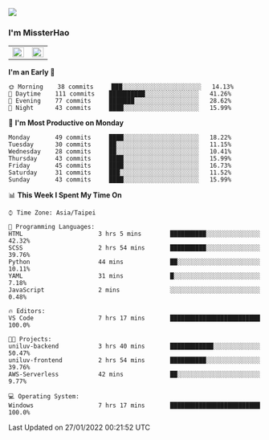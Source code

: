 ![](https://komarev.com/ghpvc/?username=MissterHao&color=ff69b4)

### I'm MissterHao


<!-- Readme stats -->
<!-- https://github.com/anuraghazra/github-readme-stats -->
<table>
<tr>
    <td valign="top" width="50%">
    <img src="https://github-readme-stats.vercel.app/api?username=MissterHao&hide_border=true&show_icons=true&locale=en" align="left" style="width: 100%" />
    </td>
    <td valign="top" width="50%">
    <img src="https://github-readme-stats.vercel.app/api/top-langs?username=MissterHao&hide_border=true&show_icons=true&locale=en&layout=compact" align="left" style="width: 100%" />
    </td>
</tr>
</table>  


<!--START_SECTION:waka-->
**I'm an Early 🐤** 

```text
🌞 Morning    38 commits     ███░░░░░░░░░░░░░░░░░░░░░░   14.13% 
🌆 Daytime    111 commits    ██████████░░░░░░░░░░░░░░░   41.26% 
🌃 Evening    77 commits     ███████░░░░░░░░░░░░░░░░░░   28.62% 
🌙 Night      43 commits     ████░░░░░░░░░░░░░░░░░░░░░   15.99%

```
📅 **I'm Most Productive on Monday** 

```text
Monday       49 commits     ████░░░░░░░░░░░░░░░░░░░░░   18.22% 
Tuesday      30 commits     ██░░░░░░░░░░░░░░░░░░░░░░░   11.15% 
Wednesday    28 commits     ██░░░░░░░░░░░░░░░░░░░░░░░   10.41% 
Thursday     43 commits     ████░░░░░░░░░░░░░░░░░░░░░   15.99% 
Friday       45 commits     ████░░░░░░░░░░░░░░░░░░░░░   16.73% 
Saturday     31 commits     ███░░░░░░░░░░░░░░░░░░░░░░   11.52% 
Sunday       43 commits     ████░░░░░░░░░░░░░░░░░░░░░   15.99%

```


📊 **This Week I Spent My Time On** 

```text
⌚︎ Time Zone: Asia/Taipei

💬 Programming Languages: 
HTML                     3 hrs 5 mins        ██████████░░░░░░░░░░░░░░░   42.32% 
SCSS                     2 hrs 54 mins       ██████████░░░░░░░░░░░░░░░   39.76% 
Python                   44 mins             ██░░░░░░░░░░░░░░░░░░░░░░░   10.11% 
YAML                     31 mins             █░░░░░░░░░░░░░░░░░░░░░░░░   7.18% 
JavaScript               2 mins              ░░░░░░░░░░░░░░░░░░░░░░░░░   0.48%

🔥 Editors: 
VS Code                  7 hrs 17 mins       █████████████████████████   100.0%

🐱‍💻 Projects: 
uniluv-backend           3 hrs 40 mins       ████████████░░░░░░░░░░░░░   50.47% 
uniluv-frontend          2 hrs 54 mins       ██████████░░░░░░░░░░░░░░░   39.76% 
AWS-Serverless           42 mins             ██░░░░░░░░░░░░░░░░░░░░░░░   9.77%

💻 Operating System: 
Windows                  7 hrs 17 mins       █████████████████████████   100.0%

```


 Last Updated on 27/01/2022 00:21:52 UTC
<!--END_SECTION:waka-->

<!--
**MissterHao/MissterHao** is a ✨ _special_ ✨ repository because its `README.md` (this file) appears on your GitHub profile.

Here are some ideas to get you started:

- 🔭 I’m currently working on ...
- 🌱 I’m currently learning ...
- 👯 I’m looking to collaborate on ...
- 🤔 I’m looking for help with ...
- 💬 Ask me about ...
- 📫 How to reach me: ...
- 😄 Pronouns: ...
- ⚡ Fun fact: ...
-->
